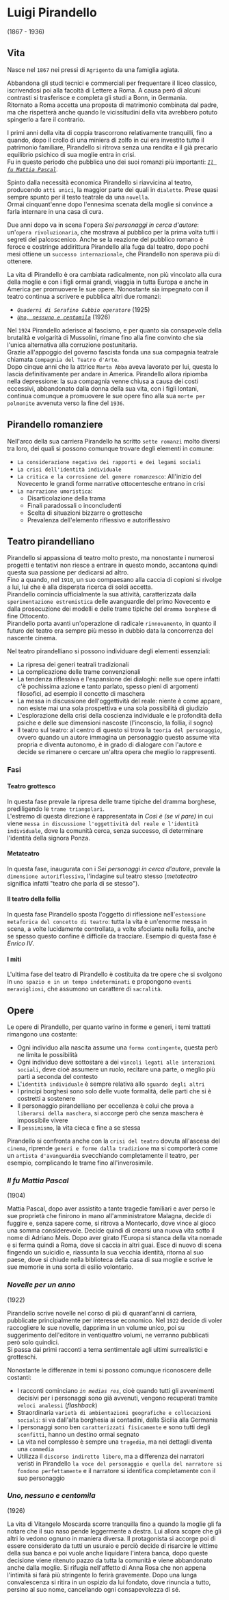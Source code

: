 # Luigi Pirandello
(1867 - 1936)

## Vita

Nasce nel `1867` nei pressi di `Agrigento` da una famiglia agiata.

Abbandona gli studi tecnici e commerciali per frequentare il liceo classico, iscrivendosi poi alla facoltà di Lettere a Roma. A causa però di alcuni contrasti si trasferisce e completa gli studi a Bonn, in Germania.\
Ritornato a Roma accetta una proposta di matrimonio combinata dal padre, ma che rispetterà anche quando le vicissitudini della vita avrebbero potuto spingerlo a fare il contrario.

I primi anni della vita di coppia trascorrono relativamente tranquilli, fino a quando, dopo il crollo di una miniera di zolfo in cui era investito tutto il patrimonio familiare, Pirandello si ritrova senza una rendita e il già precario equilibrio psichico di sua moglie entra in crisi.\
Fu in questo periodo che pubblica uno dei suoi romanzi più importanti: *[`Il fu Mattia Pascal`][il-fu-mattia-pascal]*.

Spinto dalla necessità economica Pirandello si riavvicina al teatro, producendo `atti unici`, la maggior parte dei quali in `dialetto`. Prese quasi sempre spunto per il testo teatrale da una `novella`.\
Ormai cinquant'enne dopo l'ennesima scenata della moglie si convince a farla internare in una casa di cura.

Due anni dopo va in scena l'opera *Sei personaggi in cerca d'autore*: un'`opera rivoluzionaria`, che mostrava al pubblico per la prima volta tutti i segreti del palcoscenico. Anche se la reazione del pubblico romano è feroce e costringe addirittura Pirandello alla fuga dal teatro, dopo pochi mesi ottiene un `successo internazionale`, che Pirandello non sperava più di ottenere.

La vita di Pirandello è ora cambiata radicalmente, non più vincolato alla cura della moglie e con i figli ormai grandi, viaggia in tutta Europa e anche in America per promuovere le sue opere. Nonostante sia impegnato con il teatro continua a scrivere e pubblica altri due romanzi:
- *`Quaderni di Serafino Gubbio operatore`* (1925)
- *[`Uno, nessuno e centomila`][uno-nessuno-e-centomila]* (1926)

Nel `1924` Pirandello aderisce al fascismo, e per quanto sia consapevole della brutalità e volgarità di Mussolini, rimane fino alla fine convinto che sia l'unica alternativa alla corruzione postunitaria.\
Grazie all'appoggio del governo fascista fonda una sua compagnia teatrale chiamata `Compagnia del Teatro d'Arte`.\
Dopo cinque anni che la attrice `Marta Abba` aveva lavorato per lui, questa lo lascia definitivamente per andare in America. Pirandello allora ripiomba nella depressione: la sua compagnia venne chiusa a causa dei costi eccessivi, abbandonato dalla donna della sua vita, con i figli lontani, continua comunque a promuovere le sue opere fino alla sua `morte per polmonite` avvenuta verso la fine del `1936`.

## Pirandello romanziere

Nell'arco della sua carriera Pirandello ha scritto `sette romanzi` molto diversi tra loro, dei quali si possono comunque trovare degli elementi in comune:
- `La considerazione negativa dei rapporti e dei legami sociali`
- `La crisi dell'identità individuale`
- `La critica e la corrosione del genere romanzesco`: All'inizio del Novecento le grandi forme narrative ottocentesche entrano in crisi
- `La narrazione umoristica`:
  - Disarticolazione della trama
  - Finali paradossali o inconcludenti
  - Scelta di situazioni bizzarre o grottesche
  - Prevalenza dell'elemento riflessivo e autoriflessivo

## Teatro pirandelliano

Pirandello si appassiona di teatro molto presto, ma nonostante i numerosi progetti e tentativi non riesce a entrare in questo mondo, accantona quindi questa sua passione per dedicarsi ad altro.\
Fino a quando, nel `1910`, un suo compaesano alla caccia di copioni si rivolge a lui, lui che è alla disperata ricerca di soldi accetta.\
Pirandello comincia ufficialmente la sua attività, caratterizzata dalla `sperimentazione estremistica` delle avanguardie del primo Novecento e dalla prosecuzione dei modelli e delle trame tipiche del `dramma borghese` di fine Ottocento.\
Pirandello porta avanti un'operazione di radicale `rinnovamento`, in quanto il futuro del teatro era sempre più messo in dubbio data la concorrenza del nascente cinema.

Nel teatro pirandelliano si possono individuare degli elementi essenziali:
- La ripresa dei generi teatrali tradizionali
- La complicazione delle trame convenzionali
- La tendenza riflessiva e l'espansione dei dialoghi: nelle sue opere infatti c'è pochissima azione e tanto parlato, spesso pieni di argomenti filosofici, ad esempio il concetto di maschera
- La messa in discussione dell'oggettività del reale: niente è come appare, non esiste mai una sola prospettiva e una sola possibilità di giudizio
- L'esplorazione della crisi della coscienza individuale e le profondità della psiche e delle sue dimensioni nascoste (l'inconscio, la follia, il sogno)
- Il teatro sul teatro: al centro di questo si trova la `teoria del personaggio`, ovvero quando un autore immagina un personaggio questo assume vita propria e diventa autonomo, è in grado di dialogare con l'autore e decide se rimanere o cercare un'altra opera che meglio lo rappresenti.

### Fasi

#### Teatro grottesco

In questa fase prevale la ripresa delle trame tipiche del dramma borghese, prediligendo le `trame triangolari`.\
L'estremo di questa direzione è rappresentata in *Così è (se vi pare)* in cui viene `messa in discussione l'oggettività del reale e l'identità individuale`, dove la comunità cerca, senza successo, di determinare l'identità della signora Ponza.

#### Metateatro

In questa fase, inaugurata con i *Sei personaggi in cerca d'autore*, prevale la `dimensione autoriflessiva`, l'indagine sul teatro stesso (*metateatro* significa infatti "teatro che parla di se stesso").

#### Il teatro della follia

In questa fase Pirandello sposta l'oggetto di riflessione nell'`estensione metaforica del concetto di teatro`: tutta la vita è un'enorme messa in scena, a volte lucidamente controllata, a volte sfociante nella follia, anche se spesso questo confine è difficile da tracciare. Esempio di questa fase è *Enrico IV*.

#### I miti

L'ultima fase del teatro di Pirandello è costituita da tre opere che si svolgono in `uno spazio e in un tempo indeterminati` e propongono `eventi meravigliosi`, che assumono un carattere di `sacralità`.

## Opere

Le opere di Pirandello, per quanto varino in forme e generi, i temi trattati rimangono una costante:
- Ogni individuo alla nascita assume una `forma contingente`, questa però ne limita le possibilità
- Ogni individuo deve sottostare a dei `vincoli legati alle interazioni sociali`, deve cioè assumere un ruolo, recitare una parte, o meglio più parti a seconda del contesto
- L'`identità individuale` è sempre relativa allo `sguardo degli altri`
- I principi borghesi sono solo delle vuote formalità, delle parti che si è costretti a sostenere
- Il personaggio pirandelliano per eccellenza è colui che prova a `liberarsi della maschera`, si accorge però che senza maschera è impossibile vivere
- Il `pessimismo`, la vita cieca e fine a se stessa

Pirandello si confronta anche con la `crisi del teatro` dovuta all'ascesa del `cinema`, riprende `generi e forme dalla tradizione` ma si comporterà come un `artista d'avanguardia` svecchiando completamente il teatro, per esempio, complicando le trame fino all'inverosimile.

### *Il fu Mattia Pascal*
(1904)

Mattia Pascal, dopo aver assistito a tante tragedie familiari e aver perso le sue proprietà che finirono in mano all'amministratore Malagna, decide di fuggire e, senza sapere come, si ritrova a Montecarlo, dove vince al gioco una somma considerevole. Decide quindi di crearsi una nuova vita sotto il nome di Adriano Meis. Dopo aver girato l'Europa si stanca della vita nomade e si ferma quindi a Roma, dove si caccia in altri guai. Esce di nuovo di scena fingendo un suicidio e, riassunta la sua vecchia identità, ritorna al suo paese, dove si chiude nella biblioteca della casa di sua moglie e scrive le sue memorie in una sorta di esilio volontario.

### *Novelle per un anno*
(1922)

Pirandello scrive novelle nel corso di più di quarant'anni di carriera, pubblicate principalmente per interesse economico. Nel `1922` decide di voler raccogliere le sue novelle, dapprima in un volume unico, poi su suggerimento dell'editore in ventiquattro volumi, ne verranno pubblicati però solo quindici.\
Si passa dai primi racconti a tema sentimentale agli ultimi surrealistici e grotteschi.

Nonostante le differenze in temi si possono comunque riconoscere delle costanti:
- I racconti cominciano *`in medias res`*, cioè quando tutti gli avvenimenti decisivi per i personaggi sono già avvenuti, vengono recuperati tramite `veloci analessi` (*flashback*)
- Straordinaria `varietà di ambientazioni geografiche e collocazioni sociali`: si va dall'alta borghesia ai contadini, dalla Sicilia alla Germania
- I personaggi sono ben `caratterizzati fisicamente` e sono tutti degli `sconfitti`, hanno un destino ormai segnato
- La vita nel complesso è sempre una `tragedia`, ma nei dettagli diventa una `commedia`
- Utilizza il `discorso indiretto libero`, ma a differenza dei narratori veristi in Pirandello `la voce del personaggio e quella del narratore si fondono perfettamente` e il narratore si identifica completamente con il suo personaggio

### *Uno, nessuno e centomila*
(1926)

La vita di Vitangelo Moscarda scorre tranquilla fino a quando la moglie gli fa notare che il suo naso pende leggermente a destra. Lui allora scopre che gli altri lo vedono ognuno in maniera diversa. Il protagonista si accorge poi di essere considerato da tutti un usuraio e perciò decide di risarcire le vittime della sua banca e poi vuole anche liquidare l'intera banca, dopo queste decisione viene ritenuto pazzo da tutta la comunità e viene abbandonato anche dalla moglie. Si rifugia nell'affetto di Anna Rosa che non appena l'intimità si farà più stringente lo ferirà gravemente. Dopo una lunga convalescenza si ritira in un ospizio da lui fondato, dove rinuncia a tutto, persino al suo nome, cancellando ogni consapevolezza di sé.

[il-fu-mattia-pascal]: #il-fu-mattia-pascal
[uno-nessuno-e-centomila]: #uno-nessuno-e-centomila
